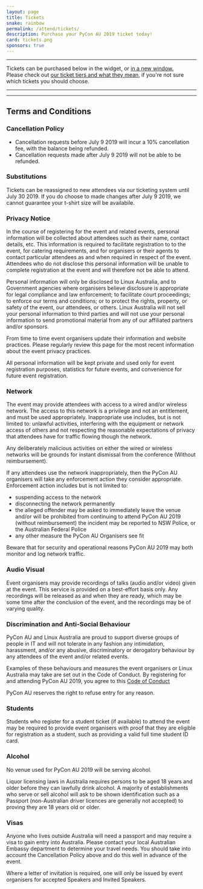 ```yaml
---
layout: page
title: Tickets
snake: rainbow
permalink: /attend/tickets/
description: Purchase your PyCon AU 2019 ticket today!
card: tickets.png
sponsors: true
---
```

<script src='https://js.tito.io/v1' async></script>

<hr><span class="abstract">Tickets can be purchased below in the widget, or <a href="https://ti.to/pycon-au/2019">in a new window.</a><br>Please check out <a href="/attend/ticket-tiers">our ticket tiers and what they mean</a>, if you're not sure which tickets you should choose.
<hr>

<tito-widget event="pycon-au/2019"></tito-widget>
<link rel="stylesheet" type="text/css" href='/static/css/tito.css' />

<hr>

<a name="#terms"></a>
## Terms and Conditions

### Cancellation Policy

* Cancellation requests before July 9 2019 will incur a 10% cancellation fee, with the balance being refunded. 
* Cancellation requests made after July 9 2019 will not be able to be refunded. 

### Substitutions

Tickets can be reassigned to new attendees via our ticketing system until July 30 2019. If you do choose to made changes after July 9 2019, we cannot guarantee your t-shirt size will be availabile.

### Privacy Notice

In the course of registering for the event and related events, personal information will be collected about attendees such as their name, contact details, etc. This information is required to facilitate registration to to the event, for catering requirements, and for organisers or their agents to contact particular attendees as and when required in respect of the event. Attendees who do not disclose this personal information will be unable to complete registration at the event and will therefore not be able to attend.

Personal information will only be disclosed to Linux Australia, and to Government agencies where organisers believe disclosure is appropriate for legal compliance and law enforcement; to facilitate court proceedings; to enforce our terms and conditions; or to protect the rights, property, or safety of the event, our attendees, or others. Linux Australia will not sell your personal information to third parties and will not use your personal information to send promotional material from any of our affiliated partners and/or sponsors.

From time to time event organisers update their information and website practices. Please regularly review this page for the most recent information about the event privacy practices.

All personal information will be kept private and used only for event registration purposes, statistics for future events, and convenience for future event registration.

### Network
The event may provide attendees with access to a wired and/or wireless network. The access to this network is a privilege and not an entitlement, and must be used appropriately. Inappropriate use includes, but is not limited to: unlawful activities, interfering with the equipment or network access of others and not respecting the reasonable expectations of privacy that attendees have for traffic flowing though the network.

Any deliberately malicious activities on either the wired or wireless networks will be grounds for instant dismissal from the conference (Without reimbursement).

If any attendees use the network inappropriately, then the PyCon AU organisers will take any enforcement action they consider appropriate. Enforcement action includes but is not limited to:
* suspending access to the network
* disconnecting the network permanently
* the alleged offender may be asked to immediately leave the venue and/or will be prohibited from continuing to attend PyCon AU 2019 (without reimbursement)
the incident may be reported to NSW Police, or the Australian Federal Police
* any other measure the PyCon AU Organisers see fit

Beware that for security and operational reasons PyCon AU 2019 may both monitor and log network traffic.

### Audio Visual

Event organisers may provide recordings of talks (audio and/or video) given at the event. This service is provided on a best-effort basis only. Any recordings will be released as and when they are ready, which may be some time after the conclusion of the event, and the recordings may be of varying quality.

### Discrimination and Anti-Social Behaviour
PyCon AU and Linux Australia are proud to support diverse groups of people in IT and will not tolerate in any fashion any intimidation, harassment, and/or any abusive, discriminatory or derogatory behaviour by any attendees of the event and/or related events.

Examples of these behaviours and measures the event organisers or Linux Australia may take are set out in the Code of Conduct. By registering for and attending PyCon AU 2019, you agree to this [Code of Conduct](/conduct)

PyCon AU reserves the right to refuse entry for any reason.


### Students
Students who register for a student ticket (if available) to attend the event may be required to provide event organisers with proof that they are eligible for registration as a student, such as providing a valid full time student ID card.

### Alcohol
No venue used for PyCon AU 2019 will be serving alcohol. 

Liquor licensing laws in Australia requires persons to be aged 18 years and older before they can lawfully drink alcohol. A majority of establishments who serve or sell alcohol will ask to be shown identification such as a Passport (non-Australian driver licences are generally not accepted) to proving they are 18 years old or older.

### Visas

Anyone who lives outside Australia will need a passport and may require a visa to gain entry into Australia. Please contact your local Australian Embassy department to determine your travel needs. You should take into account the Cancellation Policy above and do this well in advance of the event.

Where a letter of invitation is required, one will only be issued by event organisers for accepted Speakers and Invited Speakers.
